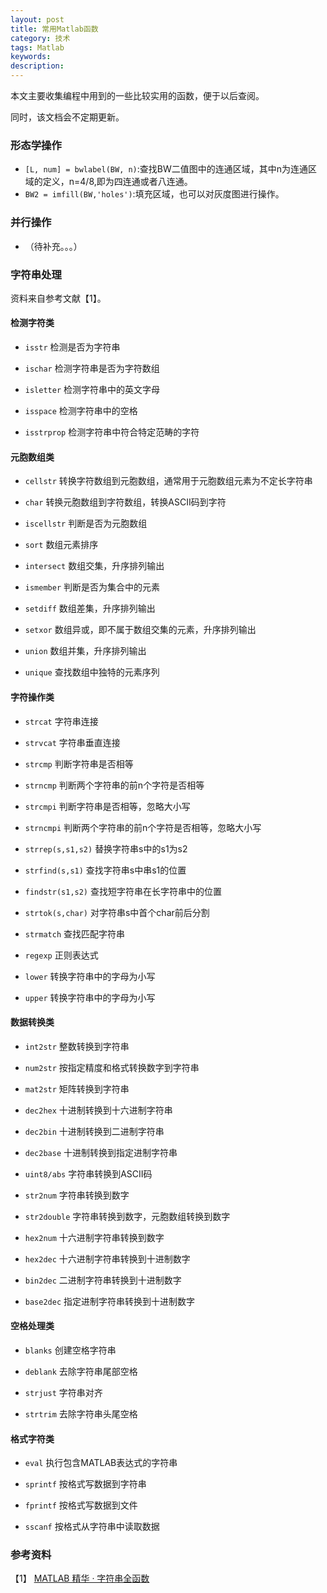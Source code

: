 ```yaml
---
layout: post
title: 常用Matlab函数
category: 技术
tags: Matlab
keywords: 
description: 
---
```


本文主要收集编程中用到的一些比较实用的函数，便于以后查阅。
		
同时，该文档会不定期更新。
		

### 形态学操作

- `[L, num] = bwlabel(BW, n)`:查找BW二值图中的连通区域，其中n为连通区域的定义，n=4/8,即为四连通或者八连通。
- `BW2 = imfill(BW,'holes')`:填充区域，也可以对灰度图进行操作。

### 并行操作

- （待补充。。。）

### 字符串处理

资料来自参考文献【1】。


#### **检测字符类**

-  `isstr`            检测是否为字符串
  
-  `ischar`            检测字符串是否为字符数组
  
-  `isletter`          检测字符串中的英文字母
  
- `isspace`        检测字符串中的空格
  
-  `isstrprop`        检测字符串中符合特定范畴的字符
 
#### **元胞数组类**

-  `cellstr`          转换字符数组到元胞数组，通常用于元胞数组元素为不定长字符串
  
-  `char`              转换元胞数组到字符数组，转换ASCII码到字符
  
-  `iscellstr`         判断是否为元胞数组
  
-  `sort`              数组元素排序
  
-  `intersect`         数组交集，升序排列输出
  
-  `ismember`          判断是否为集合中的元素
  
-  `setdiff`           数组差集，升序排列输出
  
-  `setxor`            数组异或，即不属于数组交集的元素，升序排列输出
  
-  `union`             数组并集，升序排列输出
  
-  `unique`            查找数组中独特的元素序列
 
#### **字符操作类**

-  `strcat`            字符串连接
  
-  `strvcat`           字符串垂直连接
  
-  `strcmp`           判断字符串是否相等
  
-  `strncmp`           判断两个字符串的前n个字符是否相等
  
-  `strcmpi`           判断字符串是否相等，忽略大小写
  
-  `strncmpi`          判断两个字符串的前n个字符是否相等，忽略大小写
  
-  `strrep(s,s1,s2)`   替换字符串s中的s1为s2
  
-  `strfind(s,s1)`     查找字符串s中串s1的位置
  
-  `findstr(s1,s2)`    查找短字符串在长字符串中的位置
  
-  `strtok(s,char)`    对字符串s中首个char前后分割
  
-  `strmatch`          查找匹配字符串
  
-  `regexp`            正则表达式
  
-  `lower`             转换字符串中的字母为小写
  
-  `upper`             转换字符串中的字母为小写
 
#### **数据转换类**

-  `int2str`           整数转换到字符串
  
-  `num2str`           按指定精度和格式转换数字到字符串
  
-  `mat2str`           矩阵转换到字符串
  
-  `dec2hex`           十进制转换到十六进制字符串
  
-  `dec2bin`           十进制转换到二进制字符串
  
-  `dec2base`          十进制转换到指定进制字符串
  
-  `uint8/abs`         字符串转换到ASCII码
  
-  `str2num`           字符串转换到数字
  
-  `str2double`        字符串转换到数字，元胞数组转换到数字
  
-  `hex2num`           十六进制字符串转换到数字
  
-  `hex2dec`           十六进制字符串转换到十进制数字
  
-  `bin2dec`           二进制字符串转换到十进制数字
  
-  `base2dec`          指定进制字符串转换到十进制数字
 
#### **空格处理类**

-  `blanks`            创建空格字符串
  
-  `deblank`           去除字符串尾部空格
  
-  `strjust`           字符串对齐
  
-  `strtrim`           去除字符串头尾空格
 
#### **格式字符类**
 
- `eval`              执行包含MATLAB表达式的字符串
  
-  `sprintf`           按格式写数据到字符串
  
-  `fprintf`           按格式写数据到文件
  
-  `sscanf`            按格式从字符串中读取数据

### 参考资料

【1】 [MATLAB 精华 · 字符串全函数 ](http://blog.sina.com.cn/s/blog_5d06e2390100l3aw.html)
